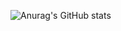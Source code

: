 ![Anurag's GitHub stats](https://github-readme-stats.vercel.app/api?username=cloudboyd&show_icons=true)
